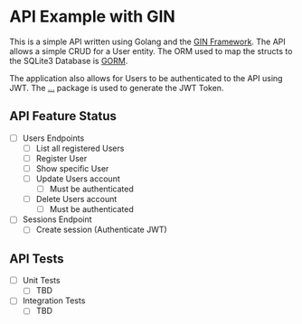 # API Example with GIN

This is a simple API written using Golang and the [GIN Framework](https://gin-gonic.com).
The API allows a simple CRUD for a User entity. The ORM used to map the structs
to the SQLite3 Database is [GORM](https://gorm.io/).

The application also allows for Users to be authenticated to the API using JWT.
The [...](https://127.0.0.1) package is used to generate the JWT Token.

## API Feature Status
- [ ] Users Endpoints
  - [ ] List all registered Users
  - [ ] Register User
  - [ ] Show specific User
  - [ ] Update Users account
    - [ ] Must be authenticated
  - [ ] Delete Users account
    - [ ] Must be authenticated
- [ ] Sessions Endpoint
  - [ ] Create session (Authenticate JWT)

## API Tests
- [ ] Unit Tests
  - [ ] TBD
- [ ] Integration Tests
  - [ ] TBD

